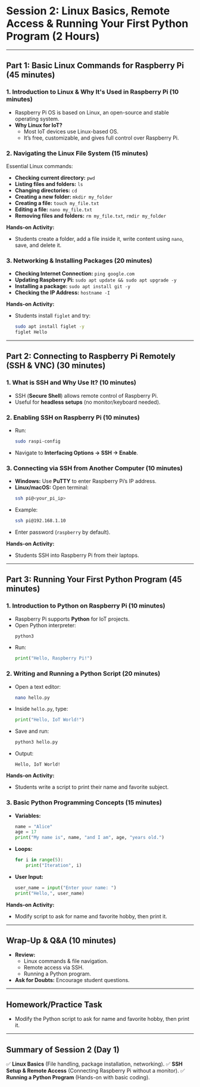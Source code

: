 # **Session 2: Linux Basics, Remote Access & Running Your First Python Program (2 Hours)**

---

## **Part 1: Basic Linux Commands for Raspberry Pi (45 minutes)**

### **1. Introduction to Linux & Why It's Used in Raspberry Pi (10 minutes)**  
- Raspberry Pi OS is based on Linux, an open-source and stable operating system.
- **Why Linux for IoT?**  
  - Most IoT devices use Linux-based OS.
  - It’s free, customizable, and gives full control over Raspberry Pi.

### **2. Navigating the Linux File System (15 minutes)**  
Essential Linux commands:
- **Checking current directory:** `pwd`
- **Listing files and folders:** `ls`
- **Changing directories:** `cd`
- **Creating a new folder:** `mkdir my_folder`
- **Creating a file:** `touch my_file.txt`
- **Editing a file:** `nano my_file.txt`
- **Removing files and folders:** `rm my_file.txt`, `rmdir my_folder`

**Hands-on Activity:**
- Students create a folder, add a file inside it, write content using `nano`, save, and delete it.

### **3. Networking & Installing Packages (20 minutes)**
- **Checking Internet Connection:** `ping google.com`
- **Updating Raspberry Pi:** `sudo apt update && sudo apt upgrade -y`
- **Installing a package:** `sudo apt install git -y`
- **Checking the IP Address:** `hostname -I`

**Hands-on Activity:**
- Students install `figlet` and try:
  ```bash
  sudo apt install figlet -y
  figlet Hello
  ```

---

## **Part 2: Connecting to Raspberry Pi Remotely (SSH & VNC) (30 minutes)**

### **1. What is SSH and Why Use It? (10 minutes)**
- SSH (**Secure Shell**) allows remote control of Raspberry Pi.
- Useful for **headless setups** (no monitor/keyboard needed).

### **2. Enabling SSH on Raspberry Pi (10 minutes)**  
- Run:
  ```bash
  sudo raspi-config
  ```
- Navigate to **Interfacing Options → SSH → Enable**.

### **3. Connecting via SSH from Another Computer (10 minutes)**
- **Windows:** Use **PuTTY** to enter Raspberry Pi’s IP address.
- **Linux/macOS:** Open terminal:
  ```bash
  ssh pi@<your_pi_ip>
  ```
- Example:
  ```bash
  ssh pi@192.168.1.10
  ```
- Enter password (`raspberry` by default).

**Hands-on Activity:**
- Students SSH into Raspberry Pi from their laptops.

---

## **Part 3: Running Your First Python Program (45 minutes)**

### **1. Introduction to Python on Raspberry Pi (10 minutes)**
- Raspberry Pi supports **Python** for IoT projects.
- Open Python interpreter:
  ```bash
  python3
  ```
- Run:
  ```python
  print("Hello, Raspberry Pi!")
  ```

### **2. Writing and Running a Python Script (20 minutes)**  
- Open a text editor:
  ```bash
  nano hello.py
  ```
- Inside `hello.py`, type:
  ```python
  print("Hello, IoT World!")
  ```
- Save and run:
  ```bash
  python3 hello.py
  ```
- Output:
  ```
  Hello, IoT World!
  ```

**Hands-on Activity:**
- Students write a script to print their name and favorite subject.

### **3. Basic Python Programming Concepts (15 minutes)**
- **Variables:**
  ```python
  name = "Alice"
  age = 17
  print("My name is", name, "and I am", age, "years old.")
  ```
- **Loops:**
  ```python
  for i in range(5):
      print("Iteration", i)
  ```
- **User Input:**
  ```python
  user_name = input("Enter your name: ")
  print("Hello,", user_name)
  ```

**Hands-on Activity:**
- Modify script to ask for name and favorite hobby, then print it.

---

## **Wrap-Up & Q&A (10 minutes)**
- **Review:**
  - Linux commands & file navigation.
  - Remote access via SSH.
  - Running a Python program.
- **Ask for Doubts:** Encourage student questions.

---

## **Homework/Practice Task**
- Modify the Python script to ask for name and favorite hobby, then print it.

---

## **Summary of Session 2 (Day 1)**
✅ **Linux Basics** (File handling, package installation, networking).
✅ **SSH Setup & Remote Access** (Connecting Raspberry Pi without a monitor).
✅ **Running a Python Program** (Hands-on with basic coding).

